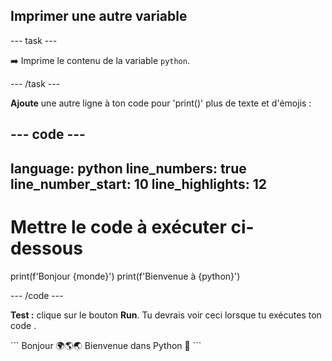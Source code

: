 <h2 class="c-project-heading--task">Imprimer une autre variable</h2>

\--- task ---

➡️ Imprime le contenu de la variable `python`.

\--- /task ---

**Ajoute** une autre ligne à ton code pour 'print()' plus de texte et d'émojis :

## --- code ---

language: python
line_numbers: true
line_number_start: 10
line_highlights: 12
--------------------------------------------------------

# Mettre le code à exécuter ci-dessous

print(f'Bonjour {monde}')
print(f'Bienvenue à {python}')

\--- /code ---

**Test :** clique sur le bouton **Run**.
Tu devrais voir ceci lorsque tu exécutes ton code .

<div class="c-project-output">
```
Bonjour 🌍🌎🌏
Bienvenue dans Python 🐍
```
</div>
